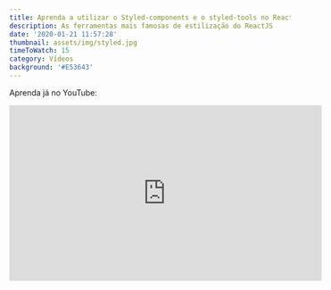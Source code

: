 ```yaml
---
title: Aprenda a utilizar o Styled-components e o styled-tools no ReactJS
description: As ferramentas mais famosas de estilização do ReactJS
date: '2020-01-21 11:57:28'
thumbnail: assets/img/styled.jpg
timeToWatch: 15
category: Vídeos
background: '#E53643'
---
```


Aprenda já no YouTube:

<iframe width="560" height="315" src="https://www.youtube.com/embed/fhD_DcPt6eE" frameborder="0" allow="accelerometer; autoplay; encrypted-media; gyroscope; picture-in-picture" allowfullscreen></iframe>
